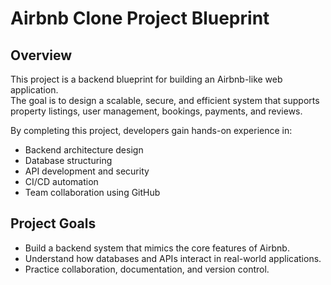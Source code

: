# Airbnb Clone Project Blueprint

## Overview
This project is a backend blueprint for building an Airbnb-like web application.  
The goal is to design a scalable, secure, and efficient system that supports property listings, user management, bookings, payments, and reviews.  

By completing this project, developers gain hands-on experience in:
- Backend architecture design
- Database structuring
- API development and security
- CI/CD automation
- Team collaboration using GitHub

## Project Goals
- Build a backend system that mimics the core features of Airbnb.
- Understand how databases and APIs interact in real-world applications.
- Practice collaboration, documentation, and version control.
